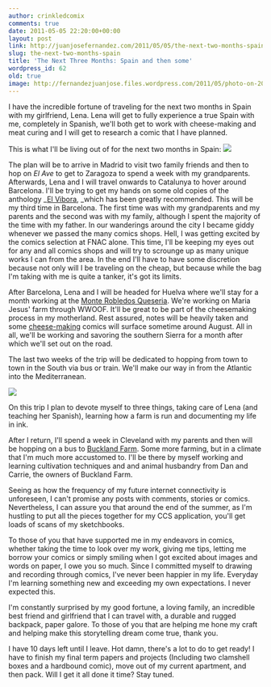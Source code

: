 ```yaml
---
author: crinkledcomix
comments: true
date: 2011-05-05 22:20:00+00:00
layout: post
link: http://juanjosefernandez.com/2011/05/05/the-next-two-months-spain/
slug: the-next-two-months-spain
title: 'The Next Three Months: Spain and then some'
wordpress_id: 62
old: true
image: http://fernandezjuanjose.files.wordpress.com/2011/05/photo-on-2011-05-05-at-16-41.jpg
---
```


I have the incredible fortune of traveling for the next two months in Spain with my girlfriend, Lena. Lena will get to fully experience a true Spain with me, completely in Spanish, we'll both get to work with cheese-making and meat curing and I will get to research a comic that I have planned.
<!--more-->
This is what I'll be living out of for the next two months in Spain: [![](http://fernandezjuanjose.files.wordpress.com/2011/05/photo-on-2011-05-05-at-16-41.jpg)](http://fernandezjuanjose.files.wordpress.com/2011/05/photo-on-2011-05-05-at-16-41.jpg)

The plan will be to arrive in Madrid to visit two family friends and then to hop on _El Ave_ to get to Zaragoza to spend a week with my grandparents. Afterwards, Lena and I will travel onwards to Catalunya to hover around Barcelona. I'll be trying to get my hands on some old copies of the anthology _[El Vibora](http://es.wikipedia.org/wiki/El_V%C3%ADbora), _which has been greatly recommended. This will be my third time in Barcelona. The first time was with my grandparents and my parents and the second was with my family, although I spent the majority of the time with my father. In our wanderings around the city I became giddy whenever we passed the many comics shops. Hell, I was getting excited by the comics selection at FNAC alone. This time, I'll be keeping my eyes out for any and all comics shops and will try to scrounge up as many unique works I can from the area. In the end I'll have to have some discretion because not only will I be traveling on the cheap, but because while the bag I'm taking with me is quite a tanker, it's got its limits.

After Barcelona, Lena and I will be headed for Huelva where we'll stay for a month working at the [Monte Robledos Queseria](http://www.monterobledo.com/). We're working on Maria Jesus' farm through WWOOF. It'll be great to be part of the cheesemaking process in my motherland. Rest assured, notes will be heavily taken and some [cheese-making](http://www.flickr.com/photos/abaceriadelsur/1428205973/) comics will surface sometime around August. All in all, we'll be working and savoring the southern Sierra for a month after which we'll set out on the road.


The last two weeks of the trip will be dedicated to hopping from town to town in the South via bus or train. We'll make our way in from the Atlantic into the Mediterranean.


![](http://www.barcelo.com/NR/rdonlyres/EE170ACC-799B-4CFB-8CDC-A945E6737858/0/huelva.gif)

On this trip I plan to devote myself to three things, taking care of Lena (and teaching her Spanish), learning how a farm is run and documenting my life in ink.

After I return, I'll spend a week in Cleveland with my parents and then will be hopping on a bus to [Buckland Farm](http://bucklandfarmcsa.com/About_Buckland_Farm.html). Some more farming, but in a climate that I'm much more accustomed to. I'll be there by myself working and learning cultivation techniques and and animal husbandry from Dan and Carrie, the owners of Buckland Farm.

Seeing as how the frequency of my future internet connectivity is unforeseen, I can't promise any posts with comments, stories or comics. Nevertheless, I can assure you that around the end of the summer, as I'm hustling to put all the pieces together for my CCS application, you'll get loads of scans of my sketchbooks.

To those of you that have supported me in my endeavors in comics, whether taking the time to look over my work, giving me tips, letting me borrow your comics or simply smiling when I got excited about images and words on paper, I owe you so much. Since I committed myself to drawing and recording through comics, I've never been happier in my life. Everyday I'm learning something new and exceeding my own expectations. I never expected this.

I'm constantly surprised by my good fortune, a loving family, an incredible best friend and girlfriend that I can travel with, a durable and rugged backpack, paper galore. To those of you that are helping me hone my craft and helping make this storytelling dream come true, thank you.

I have 10 days left until I leave. Hot damn, there's a lot to do to get ready! I have to finish my final term papers and projects (Including two clamshell boxes and a hardbound comic), move out of my current apartment, and then pack. Will I get it all done it time? Stay tuned.
